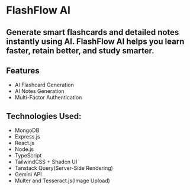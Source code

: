 # FlashFlow AI
## Generate smart flashcards and detailed notes instantly using AI. FlashFlow AI helps you learn faster, retain better, and study smarter.

## Features
- AI Flashcard Generation
- AI Notes Generation
- Multi-Factor Authentication


## Technologies Used:
- MongoDB
- Express.js
- React.js
- Node.js
- TypeScript
- TailwindCSS + Shadcn UI
- Tanstack Query(Server-Side Rendering)
- Gemini API
- Multer and Tesseract.js(Image Upload)
